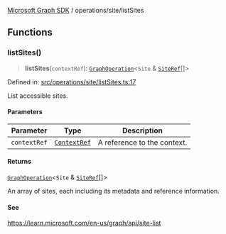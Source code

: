[Microsoft Graph SDK](../../README.md) / operations/site/listSites

## Functions

### listSites()

> **listSites**(`contextRef`): [`GraphOperation`](../../GraphOperation.md#graphoperation)\<`Site` & [`SiteRef`](../../models/SiteRef.md#siteref)[]\>

Defined in: [src/operations/site/listSites.ts:17](https://github.com/Future-Secure-AI/microsoft-graph/blob/main/src/operations/site/listSites.ts#L17)

List accessible sites.

#### Parameters

| Parameter | Type | Description |
| ------ | ------ | ------ |
| `contextRef` | [`ContextRef`](../../ContextRef.md#contextref) | A reference to the context. |

#### Returns

[`GraphOperation`](../../GraphOperation.md#graphoperation)\<`Site` & [`SiteRef`](../../models/SiteRef.md#siteref)[]\>

An array of sites, each including its metadata and reference information.

#### See

https://learn.microsoft.com/en-us/graph/api/site-list
